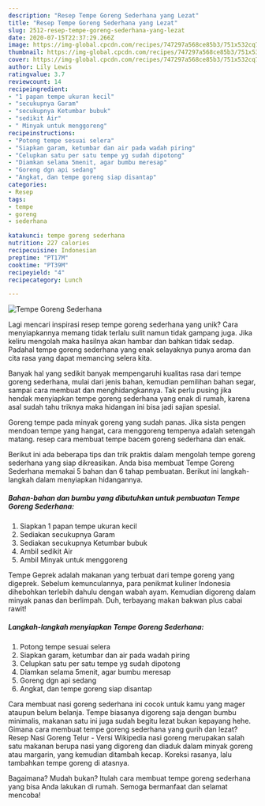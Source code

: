 ```yaml
---
description: "Resep Tempe Goreng Sederhana yang Lezat"
title: "Resep Tempe Goreng Sederhana yang Lezat"
slug: 2512-resep-tempe-goreng-sederhana-yang-lezat
date: 2020-07-15T22:37:29.266Z
image: https://img-global.cpcdn.com/recipes/747297a568ce85b3/751x532cq70/tempe-goreng-sederhana-foto-resep-utama.jpg
thumbnail: https://img-global.cpcdn.com/recipes/747297a568ce85b3/751x532cq70/tempe-goreng-sederhana-foto-resep-utama.jpg
cover: https://img-global.cpcdn.com/recipes/747297a568ce85b3/751x532cq70/tempe-goreng-sederhana-foto-resep-utama.jpg
author: Lily Lewis
ratingvalue: 3.7
reviewcount: 14
recipeingredient:
- "1 papan tempe ukuran kecil"
- "secukupnya Garam"
- "secukupnya Ketumbar bubuk"
- "sedikit Air"
- " Minyak untuk menggoreng"
recipeinstructions:
- "Potong tempe sesuai selera"
- "Siapkan garam, ketumbar dan air pada wadah piring"
- "Celupkan satu per satu tempe yg sudah dipotong"
- "Diamkan selama 5menit, agar bumbu meresap"
- "Goreng dgn api sedang"
- "Angkat, dan tempe goreng siap disantap"
categories:
- Resep
tags:
- tempe
- goreng
- sederhana

katakunci: tempe goreng sederhana 
nutrition: 227 calories
recipecuisine: Indonesian
preptime: "PT17M"
cooktime: "PT39M"
recipeyield: "4"
recipecategory: Lunch

---
```



![Tempe Goreng Sederhana](https://img-global.cpcdn.com/recipes/747297a568ce85b3/751x532cq70/tempe-goreng-sederhana-foto-resep-utama.jpg)

Lagi mencari inspirasi resep tempe goreng sederhana yang unik? Cara menyiapkannya memang tidak terlalu sulit namun tidak gampang juga. Jika keliru mengolah maka hasilnya akan hambar dan bahkan tidak sedap. Padahal tempe goreng sederhana yang enak selayaknya punya aroma dan cita rasa yang dapat memancing selera kita.

Banyak hal yang sedikit banyak mempengaruhi kualitas rasa dari tempe goreng sederhana, mulai dari jenis bahan, kemudian pemilihan bahan segar, sampai cara membuat dan menghidangkannya. Tak perlu pusing jika hendak menyiapkan tempe goreng sederhana yang enak di rumah, karena asal sudah tahu triknya maka hidangan ini bisa jadi sajian spesial.

Goreng tempe pada minyak goreng yang sudah panas. Jika sista pengen mendoan tempe yang hangat, cara menggoreng tempenya adalah setengah matang. resep cara membuat tempe bacem goreng sederhana dan enak.


Berikut ini ada beberapa tips dan trik praktis dalam mengolah tempe goreng sederhana yang siap dikreasikan. Anda bisa membuat Tempe Goreng Sederhana memakai 5 bahan dan 6 tahap pembuatan. Berikut ini langkah-langkah dalam menyiapkan hidangannya.

<!--inarticleads1-->

##### Bahan-bahan dan bumbu yang dibutuhkan untuk pembuatan Tempe Goreng Sederhana:

1. Siapkan 1 papan tempe ukuran kecil
1. Sediakan secukupnya Garam
1. Sediakan secukupnya Ketumbar bubuk
1. Ambil sedikit Air
1. Ambil  Minyak untuk menggoreng


Tempe Geprek adalah makanan yang terbuat dari tempe goreng yang digeprek. Sebelum kemunculannya, para penikmat kuliner Indonesia dihebohkan terlebih dahulu dengan wabah ayam. Kemudian digoreng dalam minyak panas dan berlimpah. Duh, terbayang makan bakwan plus cabai rawit! 

<!--inarticleads2-->

##### Langkah-langkah menyiapkan Tempe Goreng Sederhana:

1. Potong tempe sesuai selera
1. Siapkan garam, ketumbar dan air pada wadah piring
1. Celupkan satu per satu tempe yg sudah dipotong
1. Diamkan selama 5menit, agar bumbu meresap
1. Goreng dgn api sedang
1. Angkat, dan tempe goreng siap disantap


Cara membuat nasi goreng sederhana ini cocok untuk kamu yang mager ataupun belum belanja. Tempe biasanya digoreng saja dengan bumbu minimalis, makanan satu ini juga sudah begitu lezat bukan kepayang hehe. Gimana cara membuat tempe goreng sederhana yang gurih dan lezat? Resep Nasi Goreng Telur - Versi Wikipedia nasi goreng merupakan salah satu makanan berupa nasi yang digoreng dan diaduk dalam minyak goreng atau margarin, yang kemudian ditambah kecap. Koreksi rasanya, lalu tambahkan tempe goreng di atasnya. 

Bagaimana? Mudah bukan? Itulah cara membuat tempe goreng sederhana yang bisa Anda lakukan di rumah. Semoga bermanfaat dan selamat mencoba!
